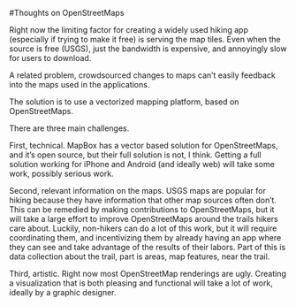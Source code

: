 #Thoughts on OpenStreetMaps

Right now the limiting factor for creating a widely used hiking app (especially if trying to make it free) is serving the map tiles. Even when the source is free (USGS), just the bandwidth is expensive, and annoyingly slow for users to download.

A related problem, crowdsourced changes to maps can’t easily feedback into the maps used in the applications.

The solution is to use a vectorized mapping platform, based on OpenStreetMaps.

There are three main challenges.

First, technical. MapBox has a vector based solution for OpenStreetMaps, and it’s open source, but their full solution is not, I think. Getting a full solution working for iPhone and Android (and ideally web) will take some work, possibly serious work.

Second, relevant information on the maps. USGS maps are popular for hiking because they have information that other map sources often don’t. This can be remedied by making contributions to OpenStreetMaps, but it will take a large effort to improve OpenStreetMaps around the trails hikers care about. Luckily, non-hikers can do a lot of this work, but it will require coordinating them, and incentivizing them by already having an app where they can see and take advantage of the results of their labors. Part of this is data collection about the trail, part is areas, map features, near the trail.

Third, artistic. Right now most OpenStreetMap renderings are ugly. Creating a visualization that is both pleasing and functional will take a lot of work, ideally by a graphic designer.
